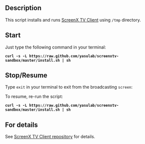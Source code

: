 ## Description

This script installs and runs [ScreenX TV Client](http://screenx.tv) using `/tmp` directory.

## Start

Just type the following command in your terminal:

__`curl -s -L https://raw.github.com/yasulab/screenxtv-sandbox/master/install.sh | sh`__

## Stop/Resume

Type `exit` in your terminal to exit from the broadcasting `screen`:

To resume, re-run the script:

__`curl -s -L https://raw.github.com/yasulab/screenxtv-sandbox/master/install.sh | sh`__

## For details

See [ScreenX TV Client repository](https://github.com/tompng/screenxtv-client) for details.
